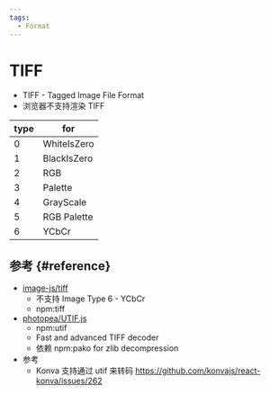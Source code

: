 ```yaml
---
tags:
  - Format
---
```


# TIFF

- TIFF - Tagged Image File Format
- 浏览器不支持渲染 TIFF

| type | for         |
| ---- | ----------- |
| 0    | WhiteIsZero |
| 1    | BlackIsZero |
| 2    | RGB         |
| 3    | Palette     |
| 4    | GrayScale   |
| 5    | RGB Palette |
| 6    | YCbCr       |

## 参考 {#reference}

- [image-js/tiff](https://github.com/image-js/tiff)
  - 不支持 Image Type 6 - YCbCr
  - npm:tiff
- [photopea/UTIF.js](https://github.com/photopea/UTIF.js)
  - npm:utif
  - Fast and advanced TIFF decoder
  - 依赖 npm:pako for zlib decompression
- 参考
  - Konva 支持通过 utif 来转码 https://github.com/konvajs/react-konva/issues/262
